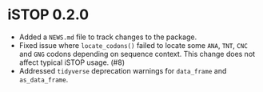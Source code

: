 # iSTOP 0.2.0

* Added a `NEWS.md` file to track changes to the package.
* Fixed issue where `locate_codons()` failed to locate some `ANA`, `TNT`, `CNC`
  and `GNG` codons depending on sequence context. This change does not affect
  typical iSTOP usage. (#8) 
* Addressed `tidyverse` deprecation warnings for `data_frame` and
  `as_data_frame`.
